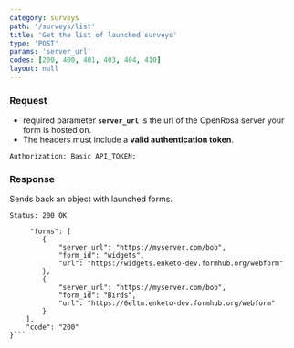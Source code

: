 ```yaml
---
category: surveys
path: '/surveys/list'
title: 'Get the list of launched surveys'
type: 'POST'
params: 'server_url'
codes: [200, 400, 401, 403, 404, 410]
layout: null
---
```


### Request

* required parameter **`server_url`** is the url of the OpenRosa server your form is hosted on.
* The headers must include a **valid authentication token**.

```Authorization: Basic API_TOKEN:```

### Response

Sends back an object with launched forms.

```Status: 200 OK```
```{
     "forms": [
        {
            "server_url": "https://myserver.com/bob",
            "form_id": "widgets",
            "url": "https://widgets.enketo-dev.formhub.org/webform"
        },
        {
            "server_url": "https://myserver.com/bob",
            "form_id": "Birds",
            "url": "https://6eltm.enketo-dev.formhub.org/webform"
        }
    ],
    "code": "200"
}```

